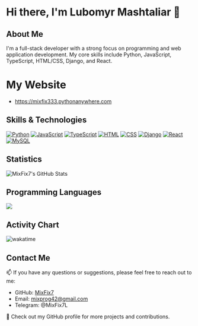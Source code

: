 # Hi there, I'm Lubomyr Mashtaliar 👋

## About Me
I'm a full-stack developer with a strong focus on programming and web application development. My core skills include Python, JavaScript, TypeScript, HTML/CSS, Django, and React.

# My Website
- https://mixfix333.pythonanywhere.com

## Skills & Technologies
[![Python](https://img.shields.io/badge/Python-3776AB?style=for-the-badge&logo=python&logoColor=white)](https://www.python.org/)
[![JavaScript](https://img.shields.io/badge/JavaScript-F7DF1E?style=for-the-badge&logo=javascript&logoColor=black)](https://developer.mozilla.org/en-US/docs/Web/JavaScript)
[![TypeScript](https://img.shields.io/badge/TypeScript-3178C6?style=for-the-badge&logo=typescript&logoColor=black)](https://www.typescriptlang.org/)
[![HTML](https://img.shields.io/badge/HTML-E34F26?style=for-the-badge&logo=html5&logoColor=white)](https://developer.mozilla.org/en-US/docs/Web/HTML)
[![CSS](https://img.shields.io/badge/CSS-1572B6?style=for-the-badge&logo=css3&logoColor=white)](https://developer.mozilla.org/en-US/docs/Web/CSS)
[![Django](https://img.shields.io/badge/Django-092E20?style=for-the-badge&logo=django&logoColor=white)](https://www.djangoproject.com/)
[![React](https://img.shields.io/badge/React-61DAFB?style=for-the-badge&logo=react&logoColor=black)](https://reactjs.org/)
[![MySQL](https://img.shields.io/badge/MySQL-4479A1?style=for-the-badge&logo=mysql&logoColor=white)](https://www.mysql.com/)


## Statistics
![MixFix7's GitHub Stats](https://github-readme-stats.vercel.app/api?username=MixFix7&show_icons=true&count_private=true&hide=stars&theme=radical&custom_title=MixFix7's%20%Github%20%Stats)

## Programming Languages
<!-- ![Top Languages](https://github-readme-stats.vercel.app/api/top-langs/?username=MixFix7&layout=compact&theme=radical) -->
<a href="https://wakatime.com"><img src="https://wakatime.com/share/@MixFix7/aa0d4f31-a62d-4959-b09c-5c4ab86f9832.png" /></a>

## Activity Chart
![wakatime](https://wakatime.com/badge/user/922fb1be-9760-4fc6-85ed-904ccee22f68.svg)

## Contact Me
📫 If you have any questions or suggestions, please feel free to reach out to me:

- GitHub: [MixFix7](https://github.com/MixFix7)
- Email: [mixprog42@gmail.com](mailto:mixprog42@gmail.com)
- Telegram: @MixFix7L

<!-- ## Projects -->
<!-- Here are some of my notable projects: -->

<!-- - [Project 1](https://github.com/MixFix7/project1): Brief description of project 1.
- [Project 2](https://github.com/MixFix7/project2): Brief description of project 2. -->

🚀 Check out my GitHub profile for more projects and contributions.



